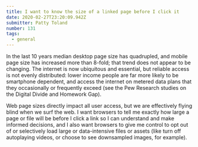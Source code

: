 ```yaml
---
title: I want to know the size of a linked page before I click it
date: 2020-02-27T23:20:09.942Z
submitter: Patty Toland
number: 131
tags:
  - general
---
```

In the last 10 years median desktop page size has quadrupled, and mobile page size has increased more than 8-fold; that trend does not appear to be changing.  The internet is now ubiquitous and essential, but reliable access is not evenly distributed: lower income people are far more likely to be smartphone dependent, and access the internet on metered data plans that they occasionally or frequently exceed (see the Pew Research studies on the Digital Divide and Homework Gap).  

Web page sizes directly impact all user access, but we are effectively flying blind when we surf the web. I want browsers to tell me exactly how large a page or file will be before I click a link so I can understand and make informed decisions, and I also want browsers to give me control to opt out of or selectively load large or data-intensive files or assets (like turn off autoplaying videos, or choose to see downsampled images, for example).
